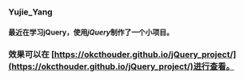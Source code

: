 ### Yujie_Yang
#### 最近在学习jQuery，使用*jQuery*制作了一个小项目。

### 效果可以在 [https://okcthouder.github.io/jQuery_project/](https://okcthouder.github.io/jQuery_project/)进行查看。
